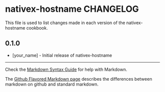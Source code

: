 nativex-hostname CHANGELOG
==========================

This file is used to list changes made in each version of the nativex-hostname cookbook.

0.1.0
-----
- [your_name] - Initial release of nativex-hostname

- - -
Check the [Markdown Syntax Guide](http://daringfireball.net/projects/markdown/syntax) for help with Markdown.

The [Github Flavored Markdown page](http://github.github.com/github-flavored-markdown/) describes the differences between markdown on github and standard markdown.
